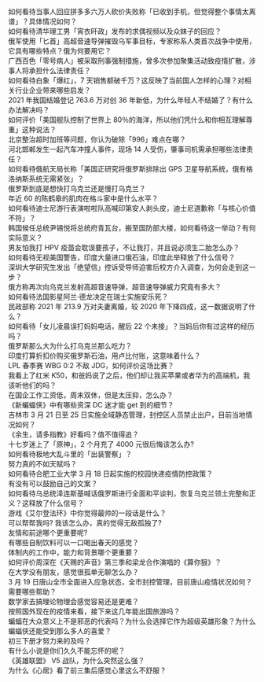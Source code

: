如何看待当事人回应拼多多六万人砍价失败称「已收到手机，但觉得整个事情太离谱」？具体情况如何？  
如何看待清华理工男「宵衣旰政」发布的求偶视频以及众妹子的回应？  
俄军使用「匕首」高超音速导弹摧毁乌军事目标，专家称系人类首次战争中使用，它具有哪些特点？俄为何要用它？  
广西百色「零号病人」被采取刑事强制措施，曾多次参加聚集活动致疫情扩散，涉事人将承担什么法律责任？  
如何看待白象「爆红」，7 天销售额破千万？这反映了当前国人怎样的心理？对相关行业企业带来哪些启发？  
2021 年我国结婚登记 763.6 万对创 36 年新低，为什么年轻人不结婚了？有什么办法解决吗？  
如何评价「美国舰队控制了世界上 80％的海洋，所以他们凭什么和你相互理解尊重」这种说法？  
北京整治超时加班等问题，你认为破除「996」难点在哪？  
河北邯郸发生一起汽车冲撞人事件，现场 14 人受伤，肇事司机需承担哪些法律责任？  
如何看待俄航天局长称「美国正研究将俄罗斯排除出 GPS 卫星导航系统，俄有格洛纳斯系统无需紧张」？  
俄罗斯到底是想快打乌克兰还是慢打乌克兰？  
年近 60 的陈鹤皋的肌肉在格斗家中是什么水平？  
如何看待迪士尼游行表演啦啦队高喊印第安人剥头皮，迪士尼道歉称「与核心价值不符」？  
韩国候任总统尹锡悦将总统府青瓦台，搬至国防部大楼，如何看待这一举动？有何实际意义？  
男友怕我打 HPV 疫苗会耽误要孩子，不让我打，并且说必须生二胎怎么办？  
如何看待无视美国警告，印度大量进口俄石油，印度此举释放了什么信号？  
深圳大学研究生发出「绝望信」控诉受导师迫害后校方介入调查，为何会走到这一步？  
俄方称再次向乌克兰发射高超音速导弹，超音速导弹威力究竟有多大？  
如何看待法国影星阿兰·德龙决定在瑞士实施安乐死？  
民政部称 2021 年 213.9 万对夫妻离婚，较 2020 年下降四成，这一数据说明了什么？  
如何看待「女儿凌晨误打妈妈电话，醒后 22 个未接」？当妈后你有过这样的经历吗？  
俄罗斯那么大为什么打乌克兰那么吃力？  
印度打算折扣价购买俄罗斯石油，用卢比付账，这意味着什么？  
LPL 春季赛 WBG 0:2 不敌 JDG，如何评价这场比赛？  
我看上了红米 K50，和爸妈说了之后，他们却让我买苹果或者华为的高端机，我该听他们的吗？  
在国企工作工资低，周末双休，但是太压抑，怎么办？  
《新蝙蝠侠》中有哪些资深 DC 迷才能 get 到的细节？  
吉林市 3 月 21 日至 25 日实施全域静态管理，封控区人员禁止出户，目前当地情况如何？  
《余生，请多指教》好看吗？值不值得追？  
十七岁迷上了「原神」，2 个月充了 4000 元很后悔该怎么办?  
如何看待极地大乱斗里的「出装警察」？  
努力真的不如天赋吗？  
如何看待合肥工业大学 3 月 18 日起实施的校园快递疫情防控政策？  
有没有可以鼓励自己的文案？  
如何看待乌总统泽连斯基喊话俄罗斯进行全面和平谈判，恢复乌克兰领土完整和正义？这释放了什么信号？  
游戏《艾尔登法环》中你觉得最帅的一段话是什么？  
可以帮帮我吗? 我该怎么办，真的觉得无敌孤独了?  
友情和前途哪个更重要呢?  
有哪些自制饮料可以一口喝出春天的感觉？  
体制内的工作中，能力和背景哪个更重要？  
如何评价周深在《天赐的声音》第三季和梁龙合作演唱的《算你狠》？  
在大学没有朋友，感觉很孤单无聊怎么办？  
3 月 19 日唐山全市全面进入应急状态，全市封控管理，目前唐山疫情状况如何？需要哪些帮助？  
数学家去搞理论物理会感觉容易还是更难？  
按照国外现在的疫情来看，接下来这几年能出国旅游吗？  
蝙蝠在大众意义上不是邪恶的代表吗？为什么会选择它作为超级英雄形象？为什么蝙蝠侠还能受到那么多人的喜爱？  
初三下册才努力来的及吗？  
有什么小说是你们久久不能忘怀的呢？  
《英雄联盟》 V5 战队，为什么突然这么强？  
为什么《心居》看了前三集后感觉心里这么不舒服？  
